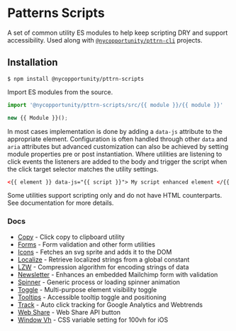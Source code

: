 # Patterns Scripts

A set of common utility ES modules to help keep scripting DRY and support accessibility. Used along with [`@nycopportunity/pttrn-cli`](https://github.com/cityofnewyork/patterns-cli) projects.

## Installation

```shell
$ npm install @nycopportunity/pttrn-scripts
```

Import ES modules from the source.

```javascript
import '@nycopportunity/pttrn-scripts/src/{{ module }}/{{ module }}'

new {{ Module }}();
```

In most cases implementation is done by adding a `data-js` attribute to the appropriate element. Configuration is often handled through other `data` and `aria` attributes but advanced customization can also be achieved by setting module properties pre or post instantiation. Where utilities are listening to click events the listeners are added to the body and trigger the script when the click target selector matches the utility settings.

```html
<{{ element }} data-js="{{ script }}"> My script enhanced element </{{ element }}>
```

Some utilities support scripting only and do not have HTML counterparts. See documentation for more details.

### Docs

* [Copy](src/copy) - Click copy to clipboard utility
* [Forms](src/forms) - Form validation and other form utilities
* [Icons](src/icons) - Fetches an svg sprite and adds it to the DOM
* [Localize](src/localize) - Retrieve localized strings from a global constant
* [LZW](src/lzw) - Compression algorithm for encoding strings of data
* [Newsletter](src/newsletter) - Enhances an embedded Mailchimp form with validation
* [Spinner](src/spinner) - Generic process or loading spinner animation
* [Toggle](src/toggle) - Multi-purpose element visibility toggle
* [Tooltips](src/tooltips) - Accessible tooltip toggle and positioning
* [Track](src/track) - Auto click tracking for Google Analytics and Webtrends
* [Web Share](src/web-share) - Web Share API button
* [Window Vh](src/window-vh) - CSS variable setting for 100vh for iOS

